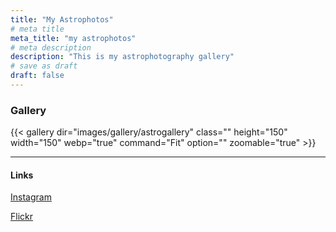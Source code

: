 ```yaml
---
title: "My Astrophotos"
# meta title
meta_title: "my astrophotos"
# meta description
description: "This is my astrophotography gallery"
# save as draft
draft: false
---
```


### Gallery

{{< gallery dir="images/gallery/astrogallery" class="" height="150" width="150" webp="true" command="Fit" option="" zoomable="true" >}}

<hr>

#### Links

[Instagram](https://instagram.com/navmou)

[Flickr](https://www.flickr.com/people/189947020@N08/)
